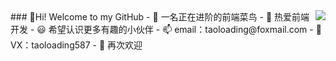 <img align="right" src="https://github-readme-stats.vercel.app/api?username=TaoLoading&show_icons=true">
### 👋Hi! Welcome to my GitHub
- 👀 一名正在进阶的前端菜鸟
- 🌱 热爱前端开发
- 😃 希望认识更多有趣的小伙伴
- 📫 email：taoloading@foxmail.com
- 📱 VX：taoloading587
- 👋 再次欢迎
